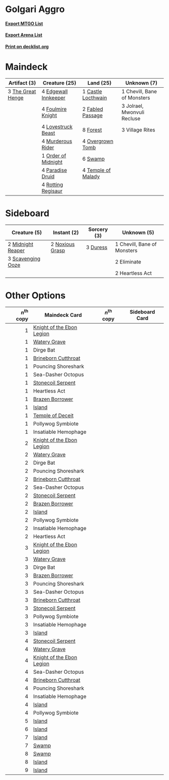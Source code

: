 # Golgari Aggro

#### [Export MTGO List](../collection/Golgari%20Aggro/Golgari%20Aggro.txt)
#### [Export Arena List](../collection/Golgari%20Aggro/Golgari%20Aggro_arena.txt)
#### [Print on decklist.org](http://decklist.org/?deckmain=1%09Castle%20Locthwain%0A1%09Chevill,%20Bane%20of%20Monsters%0A4%09Edgewall%20Innkeeper%0A2%09Fabled%20Passage%0A8%09Forest%0A4%09Foulmire%20Knight%0A3%09Jolrael,%20Mwonvuli%20Recluse%0A4%09Lovestruck%20Beast%0A4%09Murderous%20Rider%0A1%09Order%20of%20Midnight%0A4%09Overgrown%20Tomb%0A4%09Paradise%20Druid%0A4%09Rotting%20Regisaur%0A6%09Swamp%0A4%09Temple%20of%20Malady%0A3%09The%20Great%20Henge%0A3%09Village%20Rites&deckside=1%09Chevill,%20Bane%20of%20Monsters%0A3%09Duress%0A2%09Eliminate%0A2%09Heartless%20Act%0A2%09Midnight%20Reaper%0A2%09Noxious%20Grasp%0A3%09Scavenging%20Ooze)
# Maindeck

|                                        Artifact (3)                                        |                                         Creature (25)                                         |                                          Land (25)                                          |        Unknown (7)        |
|--------------------------------------------------------------------------------------------|-----------------------------------------------------------------------------------------------|---------------------------------------------------------------------------------------------|---------------------------|
|3 [The Great Henge](http://gatherer.wizards.com/Pages/Card/Details.aspx?multiverseid=473123)|4 [Edgewall Innkeeper](http://gatherer.wizards.com/Pages/Card/Details.aspx?multiverseid=473113)|1 [Castle Locthwain](http://gatherer.wizards.com/Pages/Card/Details.aspx?multiverseid=473203)|1 Chevill, Bane of Monsters|
|                                                                                            |4 [Foulmire Knight](http://gatherer.wizards.com/Pages/Card/Details.aspx?multiverseid=473052)   |2 [Fabled Passage](http://gatherer.wizards.com/Pages/Card/Details.aspx?multiverseid=473206)  |3 Jolrael, Mwonvuli Recluse|
|                                                                                            |4 [Lovestruck Beast](http://gatherer.wizards.com/Pages/Card/Details.aspx?multiverseid=473127)  |8 [Forest](http://gatherer.wizards.com/Pages/Card/Details.aspx?multiverseid=439860)          |3 Village Rites            |
|                                                                                            |4 [Murderous Rider](http://gatherer.wizards.com/Pages/Card/Details.aspx?multiverseid=473059)   |4 [Overgrown Tomb](http://gatherer.wizards.com/Pages/Card/Details.aspx?multiverseid=405103)  |                           |
|                                                                                            |1 [Order of Midnight](http://gatherer.wizards.com/Pages/Card/Details.aspx?multiverseid=473061) |6 [Swamp](http://gatherer.wizards.com/Pages/Card/Details.aspx?multiverseid=439858)           |                           |
|                                                                                            |4 [Paradise Druid](http://gatherer.wizards.com/Pages/Card/Details.aspx?multiverseid=461098)    |4 [Temple of Malady](http://gatherer.wizards.com/Pages/Card/Details.aspx?multiverseid=380515)|                           |
|                                                                                            |4 [Rotting Regisaur](http://gatherer.wizards.com/Pages/Card/Details.aspx?multiverseid=466865)  |                                                                                             |                           |


# Sideboard

|                                        Creature (5)                                        |                                       Instant (2)                                        |                                   Sorcery (3)                                    |        Unknown (5)        |
|--------------------------------------------------------------------------------------------|------------------------------------------------------------------------------------------|----------------------------------------------------------------------------------|---------------------------|
|2 [Midnight Reaper](http://gatherer.wizards.com/Pages/Card/Details.aspx?multiverseid=452827)|2 [Noxious Grasp](http://gatherer.wizards.com/Pages/Card/Details.aspx?multiverseid=466864)|3 [Duress](http://gatherer.wizards.com/Pages/Card/Details.aspx?multiverseid=14557)|1 Chevill, Bane of Monsters|
|3 [Scavenging Ooze](http://gatherer.wizards.com/Pages/Card/Details.aspx?multiverseid=420783)|                                                                                          |                                                                                  |2 Eliminate                |
|                                                                                            |                                                                                          |                                                                                  |2 Heartless Act            |


# Other Options

|*n*<sup>th</sup> copy|                                           Maindeck Card                                            |*n*<sup>th</sup> copy|Sideboard Card|
|--------------------:|----------------------------------------------------------------------------------------------------|---------------------|--------------|
|                    1|[Knight of the Ebon Legion](http://gatherer.wizards.com/Pages/Card/Details.aspx?multiverseid=466859)|                     |              |
|                    1|[Watery Grave](http://gatherer.wizards.com/Pages/Card/Details.aspx?multiverseid=405114)             |                     |              |
|                    1|Dirge Bat                                                                                           |                     |              |
|                    1|[Brineborn Cutthroat](http://gatherer.wizards.com/Pages/Card/Details.aspx?multiverseid=466804)      |                     |              |
|                    1|Pouncing Shoreshark                                                                                 |                     |              |
|                    1|Sea-Dasher Octopus                                                                                  |                     |              |
|                    1|[Stonecoil Serpent](http://gatherer.wizards.com/Pages/Card/Details.aspx?multiverseid=473197)        |                     |              |
|                    1|Heartless Act                                                                                       |                     |              |
|                    1|[Brazen Borrower](http://gatherer.wizards.com/Pages/Card/Details.aspx?multiverseid=473001)          |                     |              |
|                    1|[Island](http://gatherer.wizards.com/Pages/Card/Details.aspx?multiverseid=439857)                   |                     |              |
|                    1|[Temple of Deceit](http://gatherer.wizards.com/Pages/Card/Details.aspx?multiverseid=373734)         |                     |              |
|                    1|Pollywog Symbiote                                                                                   |                     |              |
|                    1|Insatiable Hemophage                                                                                |                     |              |
|                    2|[Knight of the Ebon Legion](http://gatherer.wizards.com/Pages/Card/Details.aspx?multiverseid=466859)|                     |              |
|                    2|[Watery Grave](http://gatherer.wizards.com/Pages/Card/Details.aspx?multiverseid=405114)             |                     |              |
|                    2|Dirge Bat                                                                                           |                     |              |
|                    2|Pouncing Shoreshark                                                                                 |                     |              |
|                    2|[Brineborn Cutthroat](http://gatherer.wizards.com/Pages/Card/Details.aspx?multiverseid=466804)      |                     |              |
|                    2|Sea-Dasher Octopus                                                                                  |                     |              |
|                    2|[Stonecoil Serpent](http://gatherer.wizards.com/Pages/Card/Details.aspx?multiverseid=473197)        |                     |              |
|                    2|[Brazen Borrower](http://gatherer.wizards.com/Pages/Card/Details.aspx?multiverseid=473001)          |                     |              |
|                    2|[Island](http://gatherer.wizards.com/Pages/Card/Details.aspx?multiverseid=439857)                   |                     |              |
|                    2|Pollywog Symbiote                                                                                   |                     |              |
|                    2|Insatiable Hemophage                                                                                |                     |              |
|                    2|Heartless Act                                                                                       |                     |              |
|                    3|[Knight of the Ebon Legion](http://gatherer.wizards.com/Pages/Card/Details.aspx?multiverseid=466859)|                     |              |
|                    3|[Watery Grave](http://gatherer.wizards.com/Pages/Card/Details.aspx?multiverseid=405114)             |                     |              |
|                    3|Dirge Bat                                                                                           |                     |              |
|                    3|[Brazen Borrower](http://gatherer.wizards.com/Pages/Card/Details.aspx?multiverseid=473001)          |                     |              |
|                    3|Pouncing Shoreshark                                                                                 |                     |              |
|                    3|Sea-Dasher Octopus                                                                                  |                     |              |
|                    3|[Brineborn Cutthroat](http://gatherer.wizards.com/Pages/Card/Details.aspx?multiverseid=466804)      |                     |              |
|                    3|[Stonecoil Serpent](http://gatherer.wizards.com/Pages/Card/Details.aspx?multiverseid=473197)        |                     |              |
|                    3|Pollywog Symbiote                                                                                   |                     |              |
|                    3|Insatiable Hemophage                                                                                |                     |              |
|                    3|[Island](http://gatherer.wizards.com/Pages/Card/Details.aspx?multiverseid=439857)                   |                     |              |
|                    4|[Stonecoil Serpent](http://gatherer.wizards.com/Pages/Card/Details.aspx?multiverseid=473197)        |                     |              |
|                    4|[Watery Grave](http://gatherer.wizards.com/Pages/Card/Details.aspx?multiverseid=405114)             |                     |              |
|                    4|[Knight of the Ebon Legion](http://gatherer.wizards.com/Pages/Card/Details.aspx?multiverseid=466859)|                     |              |
|                    4|Sea-Dasher Octopus                                                                                  |                     |              |
|                    4|[Brineborn Cutthroat](http://gatherer.wizards.com/Pages/Card/Details.aspx?multiverseid=466804)      |                     |              |
|                    4|Pouncing Shoreshark                                                                                 |                     |              |
|                    4|Insatiable Hemophage                                                                                |                     |              |
|                    4|[Island](http://gatherer.wizards.com/Pages/Card/Details.aspx?multiverseid=439857)                   |                     |              |
|                    4|Pollywog Symbiote                                                                                   |                     |              |
|                    5|[Island](http://gatherer.wizards.com/Pages/Card/Details.aspx?multiverseid=439857)                   |                     |              |
|                    6|[Island](http://gatherer.wizards.com/Pages/Card/Details.aspx?multiverseid=439857)                   |                     |              |
|                    7|[Island](http://gatherer.wizards.com/Pages/Card/Details.aspx?multiverseid=439857)                   |                     |              |
|                    7|[Swamp](http://gatherer.wizards.com/Pages/Card/Details.aspx?multiverseid=439858)                    |                     |              |
|                    8|[Swamp](http://gatherer.wizards.com/Pages/Card/Details.aspx?multiverseid=439858)                    |                     |              |
|                    8|[Island](http://gatherer.wizards.com/Pages/Card/Details.aspx?multiverseid=439857)                   |                     |              |
|                    9|[Island](http://gatherer.wizards.com/Pages/Card/Details.aspx?multiverseid=439857)                   |                     |              |

